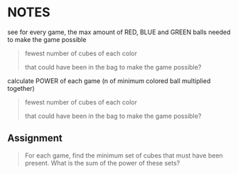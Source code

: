 # NOTES

see for every game, the max amount of RED, BLUE and GREEN balls needed to make the game possible

> fewest number of cubes of each color
>
> that could have been in the bag to make the game possible?

calculate POWER of each game (n of minimum colored ball multiplied together)

> fewest number of cubes of each color
>
> that could have been in the bag to make the game possible?

## Assignment

> For each game, find the minimum set of cubes
> that must have been present. What is the sum of the power of these sets?
